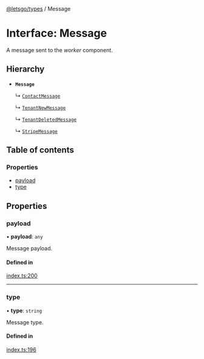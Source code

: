 [@letsgo/types](../README.md) / Message

# Interface: Message

A message sent to the _worker_ component.

## Hierarchy

- **`Message`**

  ↳ [`ContactMessage`](ContactMessage.md)

  ↳ [`TenantNewMessage`](TenantNewMessage.md)

  ↳ [`TenantDeletedMessage`](TenantDeletedMessage.md)

  ↳ [`StripeMessage`](StripeMessage.md)

## Table of contents

### Properties

- [payload](Message.md#payload)
- [type](Message.md#type)

## Properties

### payload

• **payload**: `any`

Message payload.

#### Defined in

[index.ts:200](https://github.com/47chapters/letsgo/blob/5310a6f/packages/types/src/index.ts#L200)

___

### type

• **type**: `string`

Message type.

#### Defined in

[index.ts:196](https://github.com/47chapters/letsgo/blob/5310a6f/packages/types/src/index.ts#L196)
